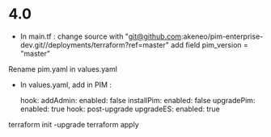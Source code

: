 # 4.0

- In main.tf :
change source with "git@github.com:akeneo/pim-enterprise-dev.git//deployments/terraform?ref=master"
add field pim_version = "master"

Rename pim.yaml in values.yaml
- In values.yaml, add in PIM :

  hook:
    addAdmin:
      enabled: false
    installPim:
      enabled: false
    upgradePim:
      enabled: true
      hook: post-upgrade
    upgradeES:
      enabled: true


terraform init -upgrade
terraform apply

